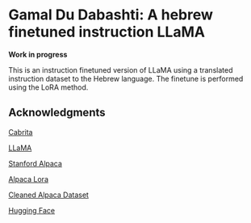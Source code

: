 # Gamal Du Dabashti: A hebrew finetuned instruction LLaMA

**Work in progress**

This is an instruction finetuned version of LLaMA using a translated instruction dataset to the Hebrew language. The finetune is performed using the LoRA method. 

## Acknowledgments
[Cabrita](https://github.com/22-hours/cabrita)

[LLaMA](https://ai.facebook.com/blog/large-language-model-llama-meta-ai/)

[Stanford Alpaca](https://github.com/tatsu-lab/stanford_alpaca)

[Alpaca Lora](https://github.com/tloen/alpaca-lora)

[Cleaned Alpaca Dataset](https://github.com/gururise/AlpacaDataCleaned)

[Hugging Face](https://huggingface.co/)